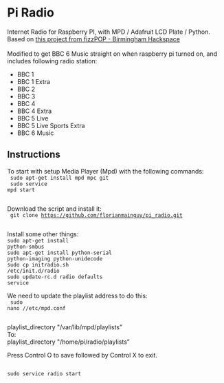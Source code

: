 # Pi Radio

Internet Radio for Raspberry PI, with MPD / Adafruit LCD Plate / Python.<br>
Based on [this project from fizzPOP - Birmingham Hackspace](http://www.instructables.com/id/Raspberry-Pi-Internet-Radio/)<br>
<br>
Modified to get BBC 6 Music straight on when raspberry pi turned on, and includes following radio station:
<ul>
<li>BBC 1</li>
<li>BBC 1 Extra</li>
<li>BBC 2</li>
<li>BBC 3</li>
<li>BBC 4</li>
<li>BBC 4 Extra</li>
<li>BBC 5 Live</li>
<li>BBC 5 Live Sports Extra</li>
<li>BBC 6 Music</li>
</ul>

## Instructions

To start with setup Media Player (Mpd) with the following commands:<br>
<code>
sudo apt-get install mpd mpc git<br>
sudo service mpd start<br>
</code>

Download the script and install it:<br>
<code>
git clone https://github.com/florianmainguy/pi_radio.git<br>
</code>

Install some other things:<br>
<code>sudo apt-get install python-smbus</code><br>
<code>sudo apt-get install python-serial python-imaging python-unidecode</code><br>
<code>sudo cp initradio.sh /etc/init.d/radio</code><br>
<code>sudo update-rc.d radio defaults service</code>

We need to update the playlist address to do this:<br>
<code>
sudo nano //etc/mpd.conf<br>
</code>

playlist_directory "/var/lib/mpd/playlists”<br>
To:<br>
playlist_directory "/home/pi/radio/playlists”<br>

Press Control O to save followed by Control X to exit.<br>

<code>
sudo service radio start
</code>